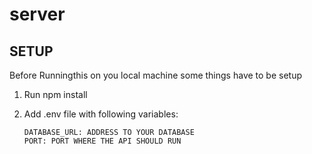# server

## SETUP

Before Runningthis on you local machine some things have to be setup

1. Run npm install
2. Add .env file with following variables:

   ```
   DATABASE_URL: ADDRESS TO YOUR DATABASE
   PORT: PORT WHERE THE API SHOULD RUN
   ```
